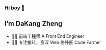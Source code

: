 ### Hi boy 👋

## I’m DaKang Zheng

- 👨‍💻 前端工程师 A Front End Engineer	
- 🕵️‍♀️ 专注搬砖，资深 Web 修补匠  Code Farmer	

<!--
**FlightLoong/FlightLoong** is a ✨ _special_ ✨ repository because its `README.md` (this file) appears on your GitHub profile.

Here are some ideas to get you started:

- 🔭 I’m currently working on ...
- 🌱 I’m currently learning ...
- 👯 I’m looking to collaborate on ...
- 🤔 I’m looking for help with ...
- 💬 Ask me about ...
- 📫 How to reach me: ...
- 😄 Pronouns: ...
- ⚡ Fun fact: ...
-->
